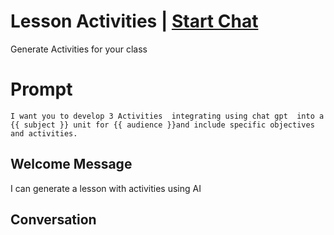 

# Lesson Activities | [Start Chat](https://gptcall.net/chat.html?data=%7B%22contact%22%3A%7B%22id%22%3A%22kmVVlIPAuPwNAh4M9LIV2%22%2C%22flow%22%3Atrue%7D%7D)
Generate Activities for your class

# Prompt

```
I want you to develop 3 Activities  integrating using chat gpt  into a {{ subject }} unit for {{ audience }}and include specific objectives and activities.
```

## Welcome Message
I can generate  a lesson with activities using AI

## Conversation



